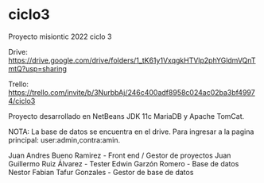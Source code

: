 # ciclo3
Proyecto misiontic 2022 ciclo 3 

Drive: https://drive.google.com/drive/folders/1_tK61y1VxqgkHTVlp2phYGldmVQnTmtQ?usp=sharing

Trello: https://trello.com/invite/b/3NurbbAj/246c400adf8958c024ac02ba3bf49974/ciclo3

Proyecto desarrollado en NetBeans JDK 11c MariaDB y Apache TomCat.

NOTA: La base de datos se encuentra en el drive. 
Para ingresar a la pagina principal: user:admin,contra:amin.


Juan Andres Bueno Ramirez - Front end / Gestor de proyectos
Juan Guillermo Ruiz Álvarez - Tester
Edwin Garzón Romero - Base de datos
Nestor Fabian Tafur Gonzales - Gestor de base de datos
